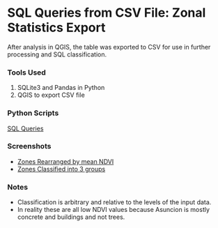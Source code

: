 # SQL Queries from CSV File: Zonal Statistics Export

After analysis in QGIS, the table was exported to CSV for use in further processing and SQL classification.

### Tools Used
1. SQLite3 and Pandas in Python
2. QGIS to export CSV file

### Python Scripts
[SQL Queries](../Scripts/SQLqueries.ipynb)

### Screenshots
- [Zones Rearranged by mean NDVI](../Screenshots/SQL_Low_to_High.png)
- [Zones Classified into 3 groups](../Screenshots/SQL_Classification.png)

### Notes
- Classification is arbitrary and relative to the levels of the input data.
- In reality these are all low NDVI values because Asuncion is mostly concrete and buildings and not trees.
